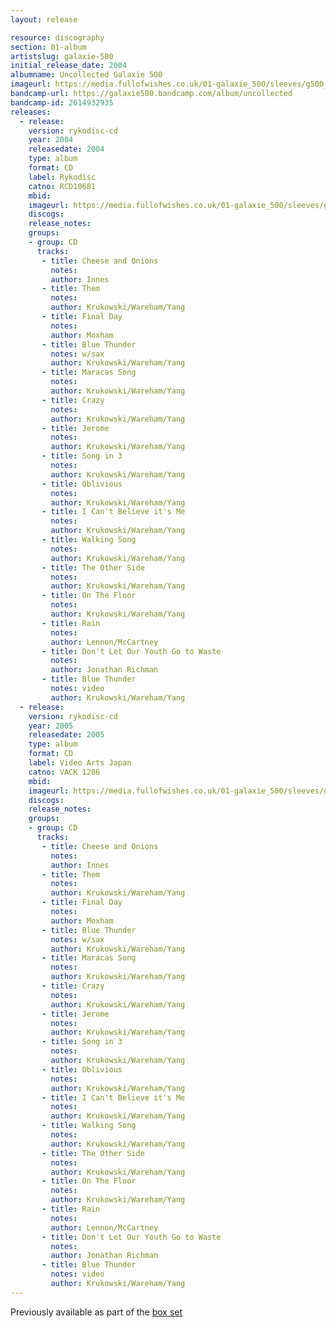 ```yaml
---
layout: release

resource: discography
section: 01-album
artistslug: galaxie-500
initial_release_date: 2004
albumname: Uncollected Galaxie 500
imageurl: https://media.fullofwishes.co.uk/01-galaxie_500/sleeves/g500_uncollected.jpg
bandcamp-url: https://galaxie500.bandcamp.com/album/uncollected
bandcamp-id: 2614932935
releases:
  - release:
    version: rykodisc-cd
    year: 2004
    releasedate: 2004
    type: album
    format: CD
    label: Rykodisc
    catno: RCD10681
    mbid:
    imageurl: https://media.fullofwishes.co.uk/01-galaxie_500/sleeves/g500_uncollected.jpg
    discogs:
    release_notes:
    groups:
    - group: CD
      tracks:
       - title: Cheese and Onions
         notes:
         author: Innes
       - title: Them
         notes:
         author: Krukowski/Wareham/Yang
       - title: Final Day
         notes:
         author: Moxham
       - title: Blue Thunder
         notes: w/sax
         author: Krukowski/Wareham/Yang
       - title: Maracas Song
         notes:
         author: Krukowski/Wareham/Yang
       - title: Crazy
         notes:
         author: Krukowski/Wareham/Yang
       - title: Jerome
         notes:
         author: Krukowski/Wareham/Yang
       - title: Song in 3
         notes:
         author: Krukowski/Wareham/Yang
       - title: Oblivious
         notes:
         author: Krukowski/Wareham/Yang
       - title: I Can't Believe it's Me
         notes:
         author: Krukowski/Wareham/Yang
       - title: Walking Song
         notes:
         author: Krukowski/Wareham/Yang
       - title: The Other Side
         notes:
         author: Krukowski/Wareham/Yang
       - title: On The Floor
         notes:
         author: Krukowski/Wareham/Yang
       - title: Rain
         notes:
         author: Lennon/McCartney
       - title: Don't Let Our Youth Go to Waste
         notes:
         author: Jonathan Richman
       - title: Blue Thunder
         notes: video
         author: Krukowski/Wareham/Yang
  - release:
    version: rykodisc-cd
    year: 2005
    releasedate: 2005
    type: album
    format: CD
    label: Video Arts Japan
    catno: VACK 1286
    mbid:
    imageurl: https://media.fullofwishes.co.uk/01-galaxie_500/sleeves/g500_uncollected.jpg
    discogs:
    release_notes:
    groups:
    - group: CD
      tracks:
       - title: Cheese and Onions
         notes:
         author: Innes
       - title: Them
         notes:
         author: Krukowski/Wareham/Yang
       - title: Final Day
         notes:
         author: Moxham
       - title: Blue Thunder
         notes: w/sax
         author: Krukowski/Wareham/Yang
       - title: Maracas Song
         notes:
         author: Krukowski/Wareham/Yang
       - title: Crazy
         notes:
         author: Krukowski/Wareham/Yang
       - title: Jerome
         notes:
         author: Krukowski/Wareham/Yang
       - title: Song in 3
         notes:
         author: Krukowski/Wareham/Yang
       - title: Oblivious
         notes:
         author: Krukowski/Wareham/Yang
       - title: I Can't Believe it's Me
         notes:
         author: Krukowski/Wareham/Yang
       - title: Walking Song
         notes:
         author: Krukowski/Wareham/Yang
       - title: The Other Side
         notes:
         author: Krukowski/Wareham/Yang
       - title: On The Floor
         notes:
         author: Krukowski/Wareham/Yang
       - title: Rain
         notes:
         author: Lennon/McCartney
       - title: Don't Let Our Youth Go to Waste
         notes:
         author: Jonathan Richman
       - title: Blue Thunder
         notes: video
         author: Krukowski/Wareham/Yang
---
```

Previously available as part of the [box set](/galaxie-500/releases/galaxie-500-galaxie-500.html)
